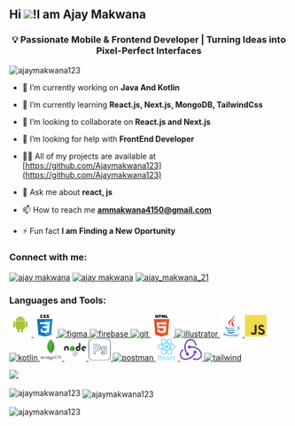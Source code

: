 <h2 align="left">Hi <img src="https://raw.githubusercontent.com/MartinHeinz/MartinHeinz/master/wave.gif" width="30"  />!I am Ajay Makwana</h2>
<h3 align="center">💡 Passionate Mobile & Frontend Developer | Turning Ideas into Pixel-Perfect Interfaces</h3>

<p align="left"> <img src="https://komarev.com/ghpvc/?username=ajaymakwana123&label=Profile%20views&color=0e75b6&style=flat-square" alt="ajaymakwana123" /> </p>

- 🔭 I’m currently working on **Java And Kotlin**

- 🌱 I’m currently learning **React.js, Next.js, MongoDB, TailwindCss**

- 👯 I’m looking to collaborate on **React.js and Next.js**

- 🤝 I’m looking for help with **FrontEnd Developer**

- 👨‍💻 All of my projects are available at [https://github.com/Ajaymakwana123](https://github.com/Ajaymakwana123)

- 💬 Ask me about **react, js**

- 📫 How to reach me **ammakwana4150@gmail.com**

- ⚡ Fun fact **I am Finding a New Oportunity**

<h3 align="left">Connect with me:</h3>
<p align="left">
<a href="https://linkedin.com/in/ajay makwana" target="blank"><img align="center" src="https://raw.githubusercontent.com/rahuldkjain/github-profile-readme-generator/master/src/images/icons/Social/linked-in-alt.svg" alt="ajay makwana" height="30" width="40" /></a>
<a href="https://fb.com/ajay makwana" target="blank"><img align="center" src="https://raw.githubusercontent.com/rahuldkjain/github-profile-readme-generator/master/src/images/icons/Social/facebook.svg" alt="ajay makwana" height="30" width="40" /></a>
<a href="https://instagram.com/ajay_makwana_21" target="blank"><img align="center" src="https://raw.githubusercontent.com/rahuldkjain/github-profile-readme-generator/master/src/images/icons/Social/instagram.svg" alt="ajay_makwana_21" height="30" width="40" /></a>
</p>
<h3 align="left">Languages and Tools:</h3>
<p align="left"> <a href="https://developer.android.com" target="_blank" rel="noreferrer"> <img src="https://raw.githubusercontent.com/devicons/devicon/master/icons/android/android-original-wordmark.svg" alt="android" width="40" height="40"/> </a> <a href="https://www.w3schools.com/css/" target="_blank" rel="noreferrer"> <img src="https://raw.githubusercontent.com/devicons/devicon/master/icons/css3/css3-original-wordmark.svg" alt="css3" width="40" height="40"/> </a> <a href="https://www.figma.com/" target="_blank" rel="noreferrer"> <img src="https://www.vectorlogo.zone/logos/figma/figma-icon.svg" alt="figma" width="40" height="40"/> </a> <a href="https://firebase.google.com/" target="_blank" rel="noreferrer"> <img src="https://www.vectorlogo.zone/logos/firebase/firebase-icon.svg" alt="firebase" width="40" height="40"/> </a> <a href="https://git-scm.com/" target="_blank" rel="noreferrer"> <img src="https://www.vectorlogo.zone/logos/git-scm/git-scm-icon.svg" alt="git" width="40" height="40"/> </a> <a href="https://www.w3.org/html/" target="_blank" rel="noreferrer"> <img src="https://raw.githubusercontent.com/devicons/devicon/master/icons/html5/html5-original-wordmark.svg" alt="html5" width="40" height="40"/> </a> <a href="https://www.adobe.com/in/products/illustrator.html" target="_blank" rel="noreferrer"> <img src="https://www.vectorlogo.zone/logos/adobe_illustrator/adobe_illustrator-icon.svg" alt="illustrator" width="40" height="40"/> </a> <a href="https://www.java.com" target="_blank" rel="noreferrer"> <img src="https://raw.githubusercontent.com/devicons/devicon/master/icons/java/java-original.svg" alt="java" width="40" height="40"/> </a> <a href="https://developer.mozilla.org/en-US/docs/Web/JavaScript" target="_blank" rel="noreferrer"> <img src="https://raw.githubusercontent.com/devicons/devicon/master/icons/javascript/javascript-original.svg" alt="javascript" width="40" height="40"/> </a> <a href="https://kotlinlang.org" target="_blank" rel="noreferrer"> <img src="https://www.vectorlogo.zone/logos/kotlinlang/kotlinlang-icon.svg" alt="kotlin" width="40" height="40"/> </a> <a href="https://www.mongodb.com/" target="_blank" rel="noreferrer"> <img src="https://raw.githubusercontent.com/devicons/devicon/master/icons/mongodb/mongodb-original-wordmark.svg" alt="mongodb" width="40" height="40"/> </a> <a href="https://nodejs.org" target="_blank" rel="noreferrer"> <img src="https://raw.githubusercontent.com/devicons/devicon/master/icons/nodejs/nodejs-original-wordmark.svg" alt="nodejs" width="40" height="40"/> </a> <a href="https://www.photoshop.com/en" target="_blank" rel="noreferrer"> <img src="https://raw.githubusercontent.com/devicons/devicon/master/icons/photoshop/photoshop-line.svg" alt="photoshop" width="40" height="40"/> </a> <a href="https://postman.com" target="_blank" rel="noreferrer"> <img src="https://www.vectorlogo.zone/logos/getpostman/getpostman-icon.svg" alt="postman" width="40" height="40"/> </a> <a href="https://reactjs.org/" target="_blank" rel="noreferrer"> <img src="https://raw.githubusercontent.com/devicons/devicon/master/icons/react/react-original-wordmark.svg" alt="react" width="40" height="40"/> </a> <a href="https://redux.js.org" target="_blank" rel="noreferrer"> <img src="https://raw.githubusercontent.com/devicons/devicon/master/icons/redux/redux-original.svg" alt="redux" width="40" height="40"/> </a> <a href="https://tailwindcss.com/" target="_blank" rel="noreferrer"> <img src="https://www.vectorlogo.zone/logos/tailwindcss/tailwindcss-icon.svg" alt="tailwind" width="40" height="40"/> </a> </p>

<img src="https://raw.githubusercontent.com/tobiasmeyhoefer/tobiasmeyhoefer/output/github-snake-dark.svg" height="180"/>

<p><img align="left" src="https://github-readme-stats.vercel.app/api/top-langs?username=ajaymakwana123&show_icons=true&locale=en&layout=compact" alt="ajaymakwana123" /></p>

<p>&nbsp;<img align="center" src="https://github-readme-stats.vercel.app/api?username=ajaymakwana123&show_icons=true&theme=radical&locale=en" alt="ajaymakwana123" /></p>

<p><img align="center" src="https://github-readme-streak-stats.herokuapp.com/?user=ajaymakwana123&theme=dark" alt="ajaymakwana123" /></p>
